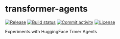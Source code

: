 # transformer-agents

[![Release](https://img.shields.io/github/v/release/dtch1997/transformer-agents)](https://img.shields.io/github/v/release/dtch1997/transformer-agents)
[![Build status](https://img.shields.io/github/actions/workflow/status/dtch1997/transformer-agents/main.yml?branch=main)](https://github.com/dtch1997/transformer-agents/actions/workflows/main.yml?query=branch%3Amain)
[![Commit activity](https://img.shields.io/github/commit-activity/m/dtch1997/transformer-agents)](https://img.shields.io/github/commit-activity/m/dtch1997/transformer-agents)
[![License](https://img.shields.io/github/license/dtch1997/transformer-agents)](https://img.shields.io/github/license/dtch1997/transformer-agents)

Experiments with HuggingFace Trmer Agents